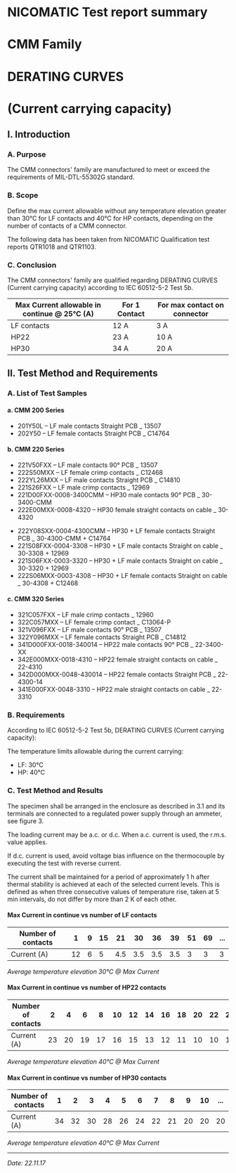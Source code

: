 <!-- PAGE: 1 -->
# NICOMATIC Test report summary
# CMM Family
# DERATING CURVES
# (Current carrying capacity)
<!-- PAGE: 2 -->

## I. Introduction

### A. Purpose
The CMM connectors' family are manufactured to meet or exceed the requirements of MIL-DTL-55302G standard.

### B. Scope
Define the max current allowable without any temperature elevation greater than 30°C for LF contacts and 40°C for HP contacts, depending on the number of contacts of a CMM connector.

The following data has been taken from NICOMATIC Qualification test reports QTR1018 and QTR1103.

### C. Conclusion
The CMM connectors' family are qualified regarding DERATING CURVES (Current carrying capacity) according to IEC 60512-5-2 Test 5b.

| Max Current allowable in continue @ 25°C (A) | For 1 Contact | For max contact on connector |
|---------------------------------------------|--------------|---------------------------|
| LF contacts                                 | 12 A         | 3 A                       |
| HP22                                        | 23 A         | 10 A                      |
| HP30                                        | 34 A         | 20 A                      |

## II. Test Method and Requirements

### A. List of Test Samples

#### a. CMM 200 Series
- 201Y50L – LF male contacts Straight PCB _ 13507
- 202Y50 – LF female contacts Straight PCB _ C14764

#### b. CMM 220 Series
- 221V50FXX – LF male contacts 90° PCB _ 13507
- 222S50MXX – LF female crimp contacts _ C12468
- 222YL26MXX – LF male contacts Straight PCB _ C14810
- 221S26FXX – LF male crimp contacts _ 12969
- 221D00FXX-0008-3400CMM – HP30 male contacts 90° PCB _ 30-3400-CMM
- 222E00MXX-0008-4320 – HP30 female straight contacts on cable _ 30-4320
<!-- PAGE: 3 -->
- 222Y08SXX-0004-4300CMM – HP30 + LF female contacts Straight PCB _ 30-4300-CMM + C14764
- 221S08FXX-0004-3308 – HP30 + LF male contacts Straight on cable _ 30-3308 + 12969
- 221S06FXX-0003-3320 – HP30 + LF male contacts Straight on cable _ 30-3320 + 12969
- 222S06MXX-0003-4308 – HP30 + LF female contacts Straight on cable _ 30-4308 + C12468

#### c. CMM 320 Series
- 321C057FXX – LF male crimp contacts _ 12960
- 322C057MXX – LF female crimp contact _ C13064-P
- 321V096FXX – LF male contacts 90° PCB _ 13507
- 322Y096MXX – LF female contacts Straight PCB _ C14812
- 341D000FXX-0018-340014 – HP22 male contacts 90° PCB _ 22-3400-XX
- 342E000MXX-0018-4310 – HP22 female straight contacts on cable _ 22-4310
- 342D000MXX-0048-430014 – HP22 female contacts Straight PCB _ 22-4300-14
- 341E000FXX-0048-3310 – HP22 male straight contacts on cable _ 22-3310

### B. Requirements
According to IEC 60512-5-2 Test 5b, DERATING CURVES (Current carrying capacity):

The temperature limits allowable during the current carrying:
- LF: 30°C
- HP: 40°C
<!-- PAGE: 4 -->
### C. Test Method and Results
The specimen shall be arranged in the enclosure as described in 3.1 and its terminals are connected to a regulated power supply through an ammeter, see figure 3.

The loading current may be a.c. or d.c. When a.c. current is used, the r.m.s. value applies.

If d.c. current is used, avoid voltage bias influence on the thermocouple by executing the test with reverse current.

The current shall be maintained for a period of approximately 1 h after thermal stability is achieved at each of the selected current levels. This is defined as when three consecutive values of temperature rise, taken at 5 min intervals, do not differ by more than 2 K of each other.

#### Max Current in continue vs number of LF contacts

| Number of contacts | 1   | 9  | 15 | 21  | 30  | 36  | 39  | 51 | 69 | ... |
|-------------------|-----|----|----|-----|-----|-----|-----|----|----|----|
| Current (A)       | 12  | 6  | 5  | 4.5 | 3.5 | 3.5 | 3.5 | 3  | 3  | 3  |

*Average temperature elevation 30°C @ Max Current*
<!-- PAGE: 5 -->
#### Max Current in continue vs number of HP22 contacts

| Number of contacts | 2   | 4   | 6   | 8   | 10  | 12  | 14  | 16  | 18  | 20  | 22  | 24  | 26  | ... |
|-------------------|-----|-----|-----|-----|-----|-----|-----|-----|-----|-----|-----|-----|-----|-----|
| Current (A)       | 23  | 20  | 19  | 17  | 16  | 15  | 13  | 12  | 11  | 10  | 10  | 10  | 10  | 10  |

*Average temperature elevation 40°C @ Max Current*

#### Max Current in continue vs number of HP30 contacts

| Number of contacts | 1   | 2   | 3   | 4   | 5   | 6   | 7   | 8   | 9   | 10  | ... |
|-------------------|-----|-----|-----|-----|-----|-----|-----|-----|-----|-----|-----|
| Current (A)       | 34  | 32  | 30  | 28  | 26  | 24  | 22  | 21  | 20  | 20  | 20  |

*Average temperature elevation 40°C @ Max Current*

---

*Date: 22.11.17*